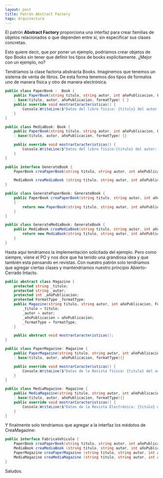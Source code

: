 ```yaml
---
layout: post
title: Patrón Abstract Factory
tags: Arquitectura
---
```


El patrón **Abstract Factory** proporciona una interfaz para crear familias de objetos relacionados o que dependen entre sí, sin especificar sus clases concretas.

Esto quiere decir, que por poner un ejemplo, podríamos crear objetos de tipo Books sin tener que definir los tipos de books explícitamente. ¿Mejor con un ejemplo, no?

Tendríamos la clase factoria abstracta Books. Imaginemos que tenemos un sistema de venta de libros. De esta forma tenemos dos tipos de formatos uno de manera física y otro de manera electrónica.

~~~csharp
public class PaperBook :  Book {
    public PaperBook(string titulo, string autor, int añoPublicacion, FormatType formatType)
    : base(titulo, autor, añoPublicacion, formatType) { }
    public override void mostrarCaracteristicas() {
        Console.WriteLine($"Datos del libro físico: {titulo} del autor: {autor} publicado el: {añoPublicacion} en formato: {formatype}");
    }
}

public class MediaBook: Book {
    public PaperBook(string titulo, string autor, int añoPublicacion, FormatType formatType)
    : base(titulo, autor, añoPublicacion, formatType) {}

    public override void mostrarCaracteristicas() {
        Console.WriteLine($"Datos del libro físico:{titulo} del autor: {autor} publicado el: {añoPublicacion} en formato: {formatype}");
    }
}

public interface GenerateBook {
    PaperBook creaPaperBook(string titulo, string autor, int añoPublicacion, FormatType formatType);

    MediaBook creaMediaBook (string titulo, string autor, int añoPublicacion, FormatType formatType);
}

public class GeneratePaperBook: GenerateBook {
    public PaperBook creaPaperBook(string titulo, string autor, int añoPublicacion, FormatType formatType)
    {
        return new PaperBook(string titulo, string autor, int añoPublicacion, FormatType formatType);
    }
}

public class GenerateMediaBook: GenerateBook {
    public MediaBook creaMediaBook(string titulo, string autor, int añoPublicacion, FormatType formatType) {
        return new MediaBook(string titulo, string autor, int añoPublicacion, FormatType formatType);
    }
}
~~~

Hasta aquí tendriamos la implementación solicitada del ejemplo. Pero como siempre, viene el PO y nos dice que ha tenido una grandiosa idea y que también esta pensando en revistas. Con nuestro patrón solo tendriamos que agregar ciertas clases y mantendriamos nuestro principio Abierto-Cerrado Intacto.

~~~csharp
public abstract class Magazine {
    protected string _titulo;
    protected string _autor;
    protected int _añoPublicacion;
    protected FormatType _formatType;
    public Magazine(string titulo, string autor, int añoPublicacion, FormatType formatType) {
        _titulo = titulo;
        _autor = autor;
        _añoPublicacion = añoPublicacion;
        _formatType = formatType;
    }

    public abstract void mostrarCaracteristicas();
}

public class PaperMagazine: Magazine {
    public PaperMagazine(string titulo, string autor, int añoPublicacion, FormatType formatType) 
    : base(titulo, autor, añoPublicacion, formatType){}

    public override void mostrarCaracteristicas() {
        Console.WriteLine($"Datos de la Revista física: {titulo} del autor: {autor} publicada el: {añoPublicacion} de formato: {formatype}");
    }
}

public class MediaMagazine: Magazine {
    public MediaMagazine(string titulo, string autor, int añoPublicacion, FormatType formatType) 
    : base(titulo, autor, añoPublicacion, formatType){}
    public override void mostrarCaracteristicas() {
        Console.WriteLine($"Datos de la Revista Electrónica: {titulo} del autor: {autor} publicada el: {añoPublicacion} de formato: {formatype}");
    }
}
~~~

Y finalmente solo tendriamos que agregar a la interfaz los médotos de CreaMagazine:

~~~csharp
public interface FabricaVehiculo {
    PaperBook creaPaperBook(string titulo, string autor, int añoPublicacion, FormatType formatType);
    MediaBook creaMediaBook (string titulo, string autor, int añoPublicacion, FormatType formatType);
    PaperMagazine creaPaperMagazine (string titulo, string autor, int añoPublicacion, FormatType formatType);
    MediaMagazine creaMediaMagazine (string titulo, string autor, int añoPublicacion, FormatType formatType);
}
~~~

Saludos.